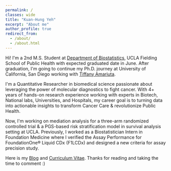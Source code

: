 ```yaml
---
permalink: /
classes: wide
title: "Kuan-Hung Yeh"
excerpt: "About me"
author_profile: true
redirect_from: 
  - /about/
  - /about.html
---
```

Hi! I'm a 2nd M.S. Student at [Department of Biostatistics](https://www.biostat.ucla.edu), UCLA Fielding School of Public Health with expected graduated date in June. After graduation, I'm going to continue my Ph.D. journey at University of California, San Diego working with [Tiffany Amariuta](https://www.amariutalab.org/). 

I'm a Quantitative Researcher in biomedical science passionate about leveraging the power of molecular diagnostics to fight cancer. With 4+ years of hands-on research experience working with experts in Biotech, National labs, Universities, and Hospitals, my career goal is to turning data into actionable insights to transform Cancer Care & revolutionize Public Health.

Now, I'm working on mediation analysis for a three-arm randomized controlled trial & a PGS-based risk stratification model in survival analysis setting at UCLA. Previously, I worked as a Biostatistician Intern in Foundation Medicine where I verified the Assay Performance for FoundationOne® Liquid CDx (F1LCDx) and designed a new criteria for assay precision study.

Here is my [Blog](https://peterntuph.github.io/home/) and [Curriculum Vitae](https://peterntuph.github.io/home/CV.pdf). Thanks for reading and taking the time to comment :)
